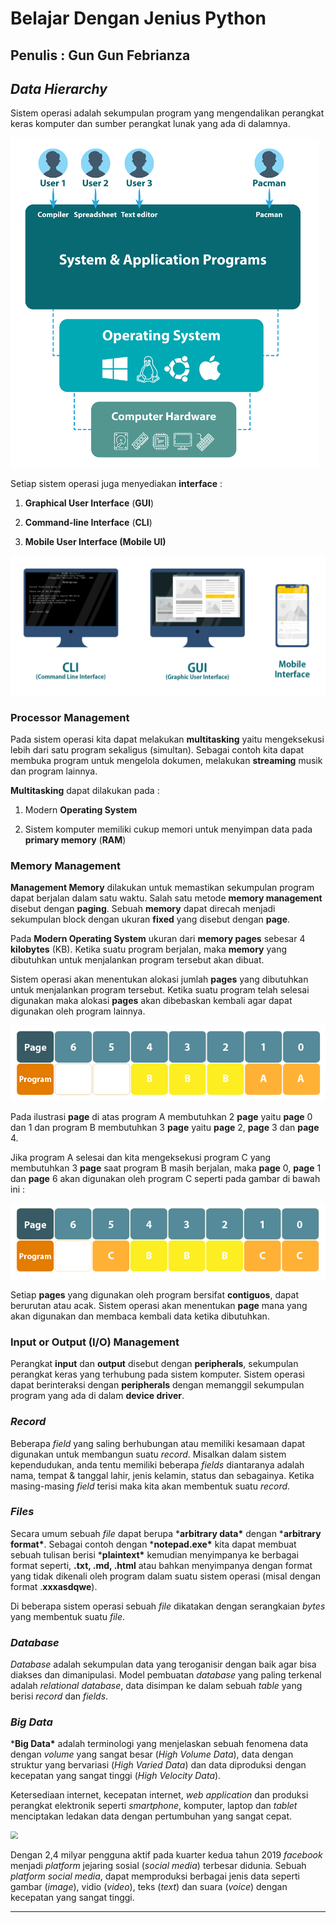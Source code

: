 # Belajar Dengan Jenius Python

## Penulis : Gun Gun Febrianza

## *Data Hierarchy*

Sistem operasi adalah sekumpulan program yang mengendalikan perangkat keras komputer dan sumber perangkat lunak yang ada di dalamnya. 

<img src="../../../assets/OperatingSystem.png" style="zoom:55%;" />

Setiap sistem operasi juga menyediakan **interface** :

1. **Graphical User Interface** (**GUI**)

2. **Command-line Interface** (**CLI**)

3. **Mobile User Interface (Mobile UI)**

<img src="../../../assets/UserInterface.png" style="zoom:55%;" />



### Processor Management

Pada sistem operasi kita dapat melakukan **multitasking** yaitu mengeksekusi lebih dari satu program sekaligus (simultan). Sebagai contoh kita dapat membuka program untuk mengelola dokumen, melakukan **streaming** musik dan program lainnya.

**Multitasking** dapat dilakukan pada :

1. Modern **Operating System**

2. Sistem komputer memiliki cukup memori untuk menyimpan data pada **primary memory** (**RAM**)

### Memory Management

**Management Memory** dilakukan untuk memastikan sekumpulan program dapat berjalan dalam satu waktu. Salah satu metode **memory management** disebut dengan **paging**. Sebuah **memory** dapat direcah menjadi sekumpulan block dengan ukuran **fixed** yang disebut dengan **page**.

Pada **Modern Operating System** ukuran dari **memory pages** sebesar 4 **kilobytes** (KB). Ketika suatu program berjalan, maka **memory** yang dibutuhkan untuk menjalankan program tersebut akan dibuat.

Sistem operasi akan menentukan alokasi jumlah **pages** yang dibutuhkan untuk menjalankan program tersebut. Ketika suatu program telah selesai digunakan maka alokasi **pages** akan dibebaskan kembali agar dapat digunakan oleh program lainnya.

<img src="../../../assets/Pages1.png" style="zoom:85%;" />

Pada ilustrasi **page** di atas program A membutuhkan 2 **page** yaitu **page** 0 dan 1 dan program B membutuhkan 3 **page** yaitu **page** 2, **page** 3 dan **page** 4. 

Jika program A selesai dan kita mengeksekusi program C yang membutuhkan 3 ****page**** saat program B masih berjalan, maka **page** 0, **page**  1 dan **page** 6 akan digunakan oleh program C seperti pada gambar di bawah ini :

<img src="../../../assets/Pages2.png" style="zoom:85%;" />

Setiap **pages** yang digunakan oleh program bersifat **contiguos**, dapat berurutan atau acak. Sistem operasi akan menentukan **page** mana yang akan digunakan dan membaca kembali data ketika dibutuhkan.



### Input or Output (I/O) Management 

Perangkat **input** dan **output** disebut dengan **peripherals**, sekumpulan perangkat keras yang terhubung pada sistem komputer. Sistem operasi dapat berinteraksi dengan **peripherals** dengan memanggil sekumpulan program yang ada di dalam **device driver**.

### *Record*

Beberapa *field* yang saling berhubungan atau memiliki kesamaan dapat digunakan untuk membangun suatu *record*. Misalkan dalam sistem kependudukan, anda tentu memiliki beberapa *fields* diantaranya adalah nama, tempat & tanggal lahir, jenis kelamin, status dan sebagainya. Ketika masing-masing *field* terisi maka kita akan membentuk suatu *record*.

### *Files*

Secara umum sebuah *file* dapat berupa ***arbitrary data\*** dengan ***arbitrary format\***. Sebagai contoh dengan ***notepad.exe\*** kita dapat membuat sebuah tulisan berisi ***plaintext\*** kemudian menyimpanya ke berbagai format seperti, **.txt, .md, .html** atau bahkan menyimpanya dengan format yang tidak dikenali oleh program dalam suatu sistem operasi (misal dengan format .**xxxasdqwe**).

Di beberapa sistem operasi sebuah *file* dikatakan dengan serangkaian *bytes* yang membentuk suatu *file*.

### *Database*

*Database* adalah sekumpulan data yang teroganisir dengan baik agar bisa diakses dan dimanipulasi. Model pembuatan *database* yang paling terkenal adalah *relational database*, data disimpan ke dalam sebuah *table* yang berisi *record* dan *fields*.

### *Big Data*

***Big Data\*** adalah terminologi yang menjelaskan sebuah fenomena data dengan *volume* yang sangat besar (*High Volume Data*), data dengan struktur yang bervariasi (*High Varied Data*) dan data diproduksi dengan kecepatan yang sangat tinggi (*High Velocity Data*). 

Ketersediaan internet, kecepatan internet, *web application* dan produksi perangkat elektronik seperti *smartphone*, komputer, laptop dan *tablet* menciptakan ledakan data dengan pertumbuhan yang sangat cepat.

<img src="F:\Marketkoin 2.0\The Alexandria\Drafts Mastering Golang\Belajar-Dengan-Jenius-Golang\ebooks\assets\FacebookActiveUser.png" style="zoom:75%;" />

Dengan 2,4 milyar pengguna aktif pada kuarter kedua tahun 2019 *facebook* menjadi *platform* jejaring sosial (*social media*) terbesar didunia. Sebuah *platform social media*, dapat memproduksi berbagai jenis data seperti gambar (*image*), vidio (*video*), teks (*text*) dan suara (*voice*) dengan kecepatan yang sangat tinggi.

------------------------

